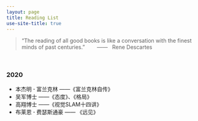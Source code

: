 ```yaml
---
layout: page
title: Reading List
use-site-title: true
---
```


> “The reading of all good books is like a conversation with the finest minds of past centuries.” &nbsp;&nbsp;&nbsp;&nbsp;&nbsp;&nbsp;&nbsp;——&nbsp;&nbsp;&nbsp;Rene Descartes

<br/>

### 2020
- 本杰明 **·** 富兰克林 ——《富兰克林自传》
- 吴军博士 ——《态度》、《格局》
- 高翔博士 ——《视觉SLAM十四讲》
- 布莱恩 **·** 费瑟斯通豪 —— 《远见》